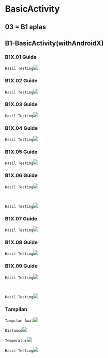 # BasicActivity

## 03 = B1 aplas

## B1-BasicActivity(withAndroidX)


### B1X.01 Guide

`Hasil Testing`![](img/test/11.png)

### B1X.02 Guide

`Hasil Testing`![](img/test/21.png)

### B1X.03 Guide

`Hasil Testing`![](img/test/31.png)

### B1X.04 Guide

`Hasil Testing`![](img/test/41.png)

### B1X.05 Guide

`Hasil Testing`![](img/test/51.png)

### B1X.06 Guide

`Hasil Testing`![](img/test/61.png)

<br>

`Hasil Testing`![](img/test/62.png)

### B1X.07 Guide

`Hasil Testing`![](img/test/71.png)

### B1X.08 Guide

`Hasil Testing`![](img/test/81.png)

### B1X.09 Guide

`Hasil Testing`![](img/test/91.png)

<br>

`Hasil Testing`![](img/test/92.png)

### Tampilan

`Tampilan Awal`![](img/view.jpg)

`Distance`![](img/distance.jpg)

`Temperatur`![](img/temp.jpg)

`Hasil Testing`![](img/weight.jpg)